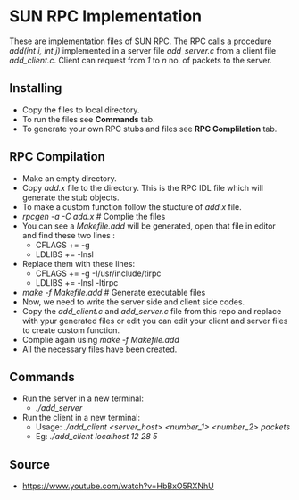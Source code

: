 # SUN RPC Implementation

These are implementation files of SUN RPC. The RPC calls a procedure _add(int i, int j)_ implemented in a server file _add_server.c_ from a client file _add_client.c_. Client can request from _1_ to _n_ no. of packets to the server.

## Installing

* Copy the files to local directory.
* To run the files see **Commands** tab.
* To generate your own RPC stubs and files see **RPC Complilation** tab.

## RPC Compilation

* Make an empty directory.
* Copy _add.x_ file to the directory. This is the RPC IDL file which will generate the stub objects.
* To make a custom function follow the stucture of _add.x_ file.
* _rpcgen -a -C add.x_ # Complie the files
* You can see a _Makefile.add_ will be generated, open that file in editor and find these two lines :
  * CFLAGS += -g
  * LDLIBS += -lnsl
* Replace them with these lines:
    * CFLAGS += -g -I/usr/include/tirpc
    * LDLIBS += -lnsl -ltirpc
* _make -f Makefile.add_ # Generate executable files
* Now, we need to write the server side and client side codes.
* Copy the _add_client.c_ and _add_server.c_ file from this repo and replace with ypur generated files or edit you can edit your client and server files to create custom function.
* Complie again using _make -f Makefile.add_
* All the necessary files have been created.

## Commands

* Run the server in a new terminal:
    * _./add_server_
* Run the client in a new terminal:
    * Usage: _./add_client <server_host> <number_1> <number_2> packets_
    * Eg: _./add_client localhost 12 28 5_
 
## Source

* https://www.youtube.com/watch?v=HbBxO5RXNhU
